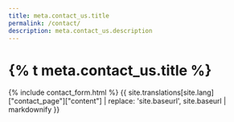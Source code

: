 ```yaml
---
title: meta.contact_us.title
permalink: /contact/
description: meta.contact_us.description
---
```


<div class="bg-navy">
  <div class="container cntnr-wide px2 py3 sm-py4">
    <h1 class="m0 white">
      {% t meta.contact_us.title %}
    </h1>
  </div>
</div>

<div class="bg-white">
  <div class="container cntnr-wide px2 pt4 pb5">
    <div class="sm-col-8 mb2">
      {% include contact_form.html %}
      {{ site.translations[site.lang]["contact_page"]["content"] | replace: 'site.baseurl', site.baseurl | markdownify }}
    </div>
  </div>
</div>
